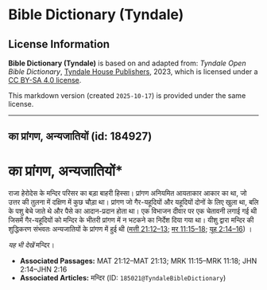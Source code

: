 # Bible Dictionary (Tyndale)

## License Information

**Bible Dictionary (Tyndale)** is based on and adapted from: _Tyndale Open Bible Dictionary_, [Tyndale House Publishers](https://tyndaleopenresources.com/), 2023, which is licensed under a [CC BY-SA 4.0 license](https://creativecommons.org/licenses/by-sa/4.0/legalcode.en).

This markdown version (created `2025-10-17`) is provided under the same license.



--------------------------------

## का प्रांगण, अन्यजातियों (id: 184927)

का प्रांगण, अन्यजातियों\*
=========================

राजा हेरोदेस के मन्दिर परिसर का बड़ा बाहरी हिस्सा। प्रांगण अनियमित आयताकार आकार का था, जो उत्तर की तुलना में दक्षिण में कुछ चौड़ा था। प्रांगण जो गैर\-यहूदियों और यहूदियों दोनों के लिए खुला था, बलि के पशु बेचे जाते थे और पैसे का आदान\-प्रदान होता था। एक विभाजन दीवार पर एक चेतावनी लगाई गई थी जिसमें गैर\-यहूदियों को मन्दिर के भीतरी प्रांगण में न भटकने का निर्देश दिया गया था। यीशु द्वारा मन्दिर की शुद्धिकरण संभवतः अन्यजातियों के प्रांगण में हुई थी ([मत्ती 21:12–13](https://ref.ly/Matt21:12-Matt21:13); [मर 11:15–18](https://ref.ly/Mark11:15-Mark11:18); [यूह 2:14–16](https://ref.ly/John2:14-John2:16)) ।

*यह भी देखें*  मन्दिर।

* **Associated Passages:** MAT 21:12–MAT 21:13; MRK 11:15–MRK 11:18; JHN 2:14–JHN 2:16
* **Associated Articles:** मन्दिर (ID: `185021@TyndaleBibleDictionary`)

